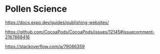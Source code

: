 
Pollen Science
==================

https://docs.expo.dev/guides/publishing-websites/

https://github.com/CocoaPods/CocoaPods/issues/12145#issuecomment-2167668416

https://stackoverflow.com/a/79086359
